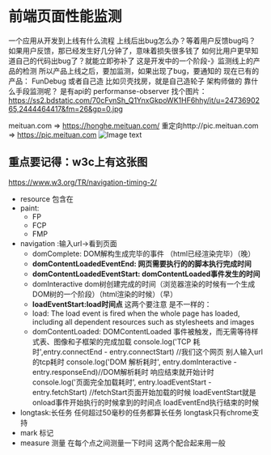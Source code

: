 # 前端页面性能监测
一个应用从开发到上线有什么流程
上线后出bug怎么办？等着用户反馈bug吗？
如果用户反馈，那已经发生好几分钟了，意味着损失很多钱了
如何比用户更早知道自己的代码出bug了？就能立即弥补了
这是开发中的一个阶段-》监测线上的产品的检测
所以产品上线之后，要加监测，如果出现了bug，要通知的
现在已有的产品：
FunDebug
或者自己造 比如贝壳找房，就是自己造轮子 架构师做的
靠什么手段监测呢？ 是有api的
performanse-observer
找个图片：https://ss2.bdstatic.com/70cFvnSh_Q1YnxGkpoWK1HF6hhy/it/u=2473690265,2444464417&fm=26&gp=0.jpg

meituan.com  =>  https://honghe.meituan.com/ 
重定向http://pic.meituan.com   =>  https://pic.meituan.com
![Image text]()
## 重点要记得：w3c上有这张图
https://www.w3.org/TR/navigation-timing-2/
 - resource 包含在
 - paint:
    - FP
    - FCP
    - FMP
- navigation :输入url->看到页面
    - domComplete: DOM解构生成完毕的事件 （html已经渲染完毕）（晚）
    - **domContentLoadedEventEnd: 网页需要执行的的脚本执行完成时间**
    - **domContentLoadedEventStart: domContentLoaded事件发生的时间**
    - domInteractive dom树创建完成的时间（浏览器渲染的时候有一个生成DOM树的一个阶段）（html渲染的时候）（早）
    - **loadEventStart:load时间点**
    这两个要注意 是不一样的：
    - load: The load event is fired when the whole page has loaded, including all dependent resources such as stylesheets and images
    - domContentLoaded: DOMContentLoaded 事件被触发，而无需等待样式表、图像和子框架的完成加载
    console.log('TCP 耗时',entry.connectEnd - entry.connectStart) //我们这个网页 别人输入url的tcp耗时
    console.log('DOM 解析耗时', entry.domInteractive - entry.responseEnd)//DOM解析耗时 响应结束就开始计时
    console.log('页面完全加载耗时', entry.loadEventStart - entry.fetchStart) //fetchStart页面开始加载的时候 loadEventStart就是onload事件开始执行的时候拿到的时间点 loadEventEnd执行结束的时候
- longtask:长任务 
任何超过50毫秒的任务都算长任务 longtask只有chrome支持
- mark 标记
- measure 测量 在每个点之间测量一下时间
这两个配合起来用一般